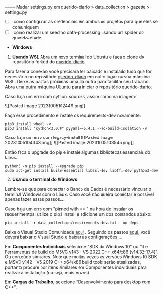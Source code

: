 
----- Mudar settings.py em querido-diario > data_collection > gazette > settings.py

- [ ]  como configurar as credenciais em ambos os projetos para que eles se comuniquem
- [ ]  como realizar um seed no data-processing usando um spider do querido-diario

- **Windows**

1. **Usando WSL**
Abra um novo terminal do Ubuntu e faça o clone do repositório forked do [querido-diario](). 

Para fazer a conexão você precisará ter baixado e instalado tudo que for necessário no repositório [querido-diario]() em outro lugar na sua máquina WSL. Deixe as pastas próximas uma da outra para facilitar seu trabalho. Abra uma outra máquina Ubuntu para iniciar o repositório querido-diario.

Caso haja um erro com cython_sources, assim como na imagem:

![[Pasted image 20231005102449.png]]

Faça esse procedimento e instale os requirements-dev novamente:

~~~Linux
pip3 install wheel -v
pip3 install "cython<3.0.0" pyyaml==5.4.1 --no-build-isolation -v
~~~

Caso haja um erro com legacy-install
![[Pasted image 20231005104343.png]]
![[Pasted image 20231005103545.png]]

Então faça o upgrade do pip e instale algumas bibliotecas essenciais do Linux:

~~~Linux
python3 -m pip install --upgrade pip
sudo apt-get install build-essential libssl-dev libffi-dev python3-dev
~~~

2. **Usando o terminal do Windows**

Lembre-se que para conectar o Banco de Dados é necessário vincular o terminal Windows com o Linux. Caso você não queira conectar é possível apenas fazer essas passos....

Caso haja um erro com "pinned with == "  na hora de instalar os requerimentos, utilize o pip3 install e adicione um dos comandos abaixo:

~~~Linux
pip install -r data_collection/requirements-dev.txt --no-deps
~~~ 

Baixe o Visual Studio Comunidade [aqui](https://visualstudio.microsoft.com/pt-br/downloads/) . Seguindo os passos [aqui](https://github.com/okfn-brasil/querido-diario/blob/main/docs/CONTRIBUTING.md#em-linux), você deverá baixar o Visual Studio e baixar as configurações … 

Em **Componentes Individuais** selecione "SDK do Windows 10" ou '11 e Ferramentas de build do MSVC v143 - VS 2022 C++ x64/x86 (v14.32-17.4)". Ou conteúdo similares. Note que muitas vezes as versões Windows 10 SDK e MSVC v142 - VS 2019 C++ x64/x86 build tools serão atualizadas, portanto procure por itens similares em Componentes individuais para realizar a instalação (ou seja, mais novos)

Em **Cargas de Trabalho**, selecione “Desenvolvimento para desktop com C++”.